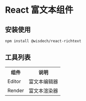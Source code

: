 # React 富文本组件

## 安装使用

```bash
npm install @wisdech/react-richtext
```


## 工具列表

<table>
  <tr>
    <th>组件</th>
    <th>说明</th>
  </tr>
  <tr>
    <td>Editor</td>
    <td>富文本编辑器</td>
  </tr>
  <tr>
    <td>Render</td>
    <td>富文本渲染器</td>
  </tr>
</table>
